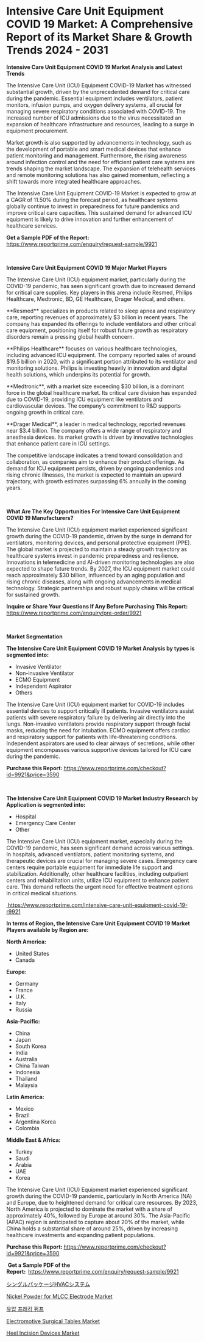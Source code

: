 <p><h1>Intensive Care Unit Equipment COVID 19 Market: A Comprehensive Report of its Market Share & Growth Trends 2024 - 2031</h1></p><p><strong>Intensive Care Unit Equipment COVID 19 Market Analysis and Latest Trends</strong></p>
<p><p>The Intensive Care Unit (ICU) Equipment COVID-19 Market has witnessed substantial growth, driven by the unprecedented demand for critical care during the pandemic. Essential equipment includes ventilators, patient monitors, infusion pumps, and oxygen delivery systems, all crucial for managing severe respiratory conditions associated with COVID-19. The increased number of ICU admissions due to the virus necessitated an expansion of healthcare infrastructure and resources, leading to a surge in equipment procurement.</p><p>Market growth is also supported by advancements in technology, such as the development of portable and smart medical devices that enhance patient monitoring and management. Furthermore, the rising awareness around infection control and the need for efficient patient care systems are trends shaping the market landscape. The expansion of telehealth services and remote monitoring solutions has also gained momentum, reflecting a shift towards more integrated healthcare approaches.</p><p>The Intensive Care Unit Equipment COVID-19 Market is expected to grow at a CAGR of 11.50% during the forecast period, as healthcare systems globally continue to invest in preparedness for future pandemics and improve critical care capacities. This sustained demand for advanced ICU equipment is likely to drive innovation and further enhancement of healthcare services.</p></p>
<p><strong>Get a Sample PDF of the Report:&nbsp;</strong> <a href="https://www.reportprime.com/enquiry/request-sample/9921">https://www.reportprime.com/enquiry/request-sample/9921</a></p>
<p>&nbsp;</p>
<p><strong>Intensive Care Unit Equipment COVID 19 Major Market Players</strong></p>
<p><p>The Intensive Care Unit (ICU) equipment market, particularly during the COVID-19 pandemic, has seen significant growth due to increased demand for critical care supplies. Key players in this arena include Resmed, Philips Healthcare, Medtronic, BD, GE Healthcare, Drager Medical, and others. </p><p>**Resmed** specializes in products related to sleep apnea and respiratory care, reporting revenues of approximately $3 billion in recent years. The company has expanded its offerings to include ventilators and other critical care equipment, positioning itself for robust future growth as respiratory disorders remain a pressing global health concern.</p><p>**Philips Healthcare** focuses on various healthcare technologies, including advanced ICU equipment. The company reported sales of around $19.5 billion in 2020, with a significant portion attributed to its ventilator and monitoring solutions. Philips is investing heavily in innovation and digital health solutions, which underpins its potential for growth.</p><p>**Medtronic**, with a market size exceeding $30 billion, is a dominant force in the global healthcare market. Its critical care division has expanded due to COVID-19, providing ICU equipment like ventilators and cardiovascular devices. The company’s commitment to R&D supports ongoing growth in critical care.</p><p>**Drager Medical**, a leader in medical technology, reported revenues near $3.4 billion. The company offers a wide range of respiratory and anesthesia devices. Its market growth is driven by innovative technologies that enhance patient care in ICU settings.</p><p>The competitive landscape indicates a trend toward consolidation and collaboration, as companies aim to enhance their product offerings. As demand for ICU equipment persists, driven by ongoing pandemics and rising chronic illnesses, the market is expected to maintain an upward trajectory, with growth estimates surpassing 6% annually in the coming years.</p></p>
<p>&nbsp;</p>
<p><strong>What Are The Key Opportunities For Intensive Care Unit Equipment COVID 19 Manufacturers?</strong></p>
<p><p>The Intensive Care Unit (ICU) equipment market experienced significant growth during the COVID-19 pandemic, driven by the surge in demand for ventilators, monitoring devices, and personal protective equipment (PPE). The global market is projected to maintain a steady growth trajectory as healthcare systems invest in pandemic preparedness and resilience. Innovations in telemedicine and AI-driven monitoring technologies are also expected to shape future trends. By 2027, the ICU equipment market could reach approximately $30 billion, influenced by an aging population and rising chronic diseases, along with ongoing advancements in medical technology. Strategic partnerships and robust supply chains will be critical for sustained growth.</p></p>
<p><strong>Inquire or Share Your Questions If Any Before Purchasing This Report:</strong> <a href="https://www.reportprime.com/enquiry/pre-order/9921">https://www.reportprime.com/enquiry/pre-order/9921</a></p>
<p>&nbsp;</p>
<p><strong>Market Segmentation</strong></p>
<p><strong>The Intensive Care Unit Equipment COVID 19 Market Analysis by types is segmented into:</strong></p>
<p><ul><li>Invasive Ventilator</li><li>Non-invasive Ventilator</li><li>ECMO Equipment</li><li>Independent Aspirator</li><li>Others</li></ul></p>
<p><p>The Intensive Care Unit (ICU) equipment market for COVID-19 includes essential devices to support critically ill patients. Invasive ventilators assist patients with severe respiratory failure by delivering air directly into the lungs. Non-invasive ventilators provide respiratory support through facial masks, reducing the need for intubation. ECMO equipment offers cardiac and respiratory support for patients with life-threatening conditions. Independent aspirators are used to clear airways of secretions, while other equipment encompasses various supportive devices tailored for ICU care during the pandemic.</p></p>
<p><strong>Purchase this Report:&nbsp;</strong><a href="https://www.reportprime.com/checkout?id=9921&price=3590">https://www.reportprime.com/checkout?id=9921&price=3590</a></p>
<p>&nbsp;</p>
<p><strong>The Intensive Care Unit Equipment COVID 19 Market Industry Research by Application is segmented into:</strong></p>
<p><ul><li>Hospital</li><li>Emergency Care Center</li><li>Other</li></ul></p>
<p><p>The Intensive Care Unit (ICU) equipment market, especially during the COVID-19 pandemic, has seen significant demand across various settings. In hospitals, advanced ventilators, patient monitoring systems, and therapeutic devices are crucial for managing severe cases. Emergency care centers require portable equipment for immediate life support and stabilization. Additionally, other healthcare facilities, including outpatient centers and rehabilitation units, utilize ICU equipment to enhance patient care. This demand reflects the urgent need for effective treatment options in critical medical situations.</p></p>
<p><a href="https://www.reportprime.com/intensive-care-unit-equipment-covid-19-r9921">&nbsp;https://www.reportprime.com/intensive-care-unit-equipment-covid-19-r9921</a></p>
<p><strong>In terms of Region, the Intensive Care Unit Equipment COVID 19 Market Players available by Region are:</strong></p>
<p>
    <p> <strong> North America: </strong>
        <ul>
            <li>United States</li>
            <li>Canada</li>
        </ul>
        </p> 
    <p> <strong> Europe: </strong>
        <ul>
            <li>Germany</li>
            <li>France</li>
            <li>U.K.</li>
            <li>Italy</li>
            <li>Russia</li>
        </ul>
        </p> 
    <p> <strong> Asia-Pacific: </strong>
        <ul>
            <li>China</li>
            <li>Japan</li>
            <li>South Korea</li>
            <li>India</li>
            <li>Australia</li>
            <li>China Taiwan</li>
            <li>Indonesia</li>
            <li>Thailand</li>
            <li>Malaysia</li>
        </ul>
        </p> 
    <p> <strong> Latin America: </strong>
        <ul>
            <li>Mexico</li>
            <li>Brazil</li>
            <li>Argentina Korea</li>
            <li>Colombia</li>
        </ul>
        </p> 
    <p> <strong> Middle East & Africa: </strong>
        <ul>
            <li>Turkey</li>
            <li>Saudi</li>
            <li>Arabia</li>
            <li>UAE</li>
            <li>Korea</li>
        </ul>
    </p>
    </p>
<p><p>The Intensive Care Unit (ICU) Equipment market experienced significant growth during the COVID-19 pandemic, particularly in North America (NA) and Europe, due to heightened demand for critical care resources. By 2023, North America is projected to dominate the market with a share of approximately 40%, followed by Europe at around 30%. The Asia-Pacific (APAC) region is anticipated to capture about 20% of the market, while China holds a substantial share of around 25%, driven by increasing healthcare investments and expanding patient populations.</p></p>
<p><strong>Purchase this Report: </strong><a href="https://www.reportprime.com/checkout?id=9921&price=3590">https://www.reportprime.com/checkout?id=9921&price=3590</a></p>
<p>&nbsp;<strong>Get a Sample PDF of the Report:&nbsp;&nbsp;</strong><a href="https://www.reportprime.com/enquiry/request-sample/9921">https://www.reportprime.com/enquiry/request-sample/9921</a></p>
<p><strong></strong></p>
<p><p><a href="https://medium.com/@vivakuvalis2005/single-packaged-hvac-system-market-%E3%81%AF-%E3%82%B3%E3%82%B9%E3%83%88%E7%AE%A1%E7%90%86%E3%81%A8%E5%8A%B9%E7%8E%87%E5%90%91%E4%B8%8A%E3%82%92%E5%84%AA%E5%85%88%E3%81%97%E3%81%BE%E3%81%99-%E3%81%95%E3%82%89%E3%81%AB-%E5%A0%B1%E5%91%8A%E6%9B%B8%E3%81%AF%E5%B8%82%E5%A0%B4%E3%81%AE%E9%9C%80%E8%A6%81%E9%9D%A2%E3%81%A8%E4%BE%9B%E7%B5%A6%E9%9D%A2%E3%81%AE%E4%B8%A1%E6%96%B9%E3%82%92%E3%82%AB%E3%83%90%E3%83%BC%E3%81%97%E3%81%A6%E3%81%84%E3%81%BE%E3%81%99-single-464b9a8ddd53">シングルパッケージHVACシステム</a></p><p><a href="https://issuu.com/reportprime-2/docs/nickel-powder-for-mlcc-electrode-ma_3461551e325fa4">Nickel Powder for MLCC Electrode Market</a></p><p><a href="https://medium.com/@daniedoyle89/%EC%84%B8%EA%B3%84-hydraulic-fracking-pumps-market-%EC%9D%80-2024%EC%97%90%EC%84%9C-2031%EB%A1%9C-%EC%97%B0%ED%8F%89%EA%B7%A0-%EC%A6%9D%EA%B0%80%EC%9C%A8%EC%9D%84-%EB%B3%B4%EC%9D%BC-%EA%B2%83%EC%9C%BC%EB%A1%9C-%EC%98%88%EC%83%81%EB%90%A9%EB%8B%88%EB%8B%A4-af18321b1c64">유압 프래킹 펌프</a></p><p><a href="https://github.com/MonroeBullock54/Market-Research-Report-List-1/blob/main/electromotive-surgical-tables-market.md">Electromotive Surgical Tables Market</a></p><p><a href="https://medium.com/@rasauncoleman1/the-global-heel-incision-devices-market-identifies-drivers-restraints-opportunities-and-trends-f9795847d4c7">Heel Incision Devices Market</a></p></p>